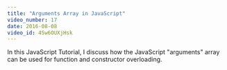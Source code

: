 ```yaml
---
title: "Arguments Array in JavaScript"
video_number: 17
date: 2016-08-08
video_id: 4Sw6OUXjHsk
---
```


In this JavaScript Tutorial, I discuss how the JavaScript "arguments" array can be used for function and constructor overloading.
